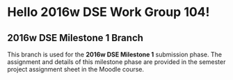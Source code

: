 # Hello 2016w DSE Work Group 104!

## 2016w DSE Milestone 1 Branch

This branch is used for the **2016w DSE Milestone 1** submission phase.
The assignment and details of this milestone phase are provided in the semester project assignment sheet in the Moodle course.
